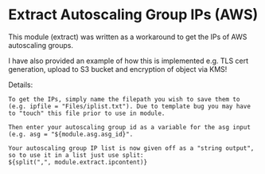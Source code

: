 # Extract Autoscaling Group IPs (AWS)

This module (extract) was written as a workaround to get the IPs of AWS autoscaling groups.

I have also provided an example of how this is implemented e.g. TLS cert generation, upload to S3 bucket and encryption of object via KMS!

Details:
```
To get the IPs, simply name the filepath you wish to save them to (e.g. ipfile = "Files/iplist.txt"). Due to template bug you may have to "touch" this file prior to use in module.

Then enter your autoscaling group id as a variable for the asg input (e.g. asg = "${module.asg.asg_id}".

Your autoscaling group IP list is now given off as a "string output", so to use it in a list just use split:
${split(",", module.extract.ipcontent)}
```
